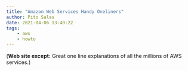 ```yaml
---
title: "Amazon Web Services Handy Oneliners"
author: Pito Salas
date: 2021-04-06 13:40:22
tags:
    - aws
    - howto
---
```



(**Web site except:** Great one line explanations of all the millions of AWS services.) 

